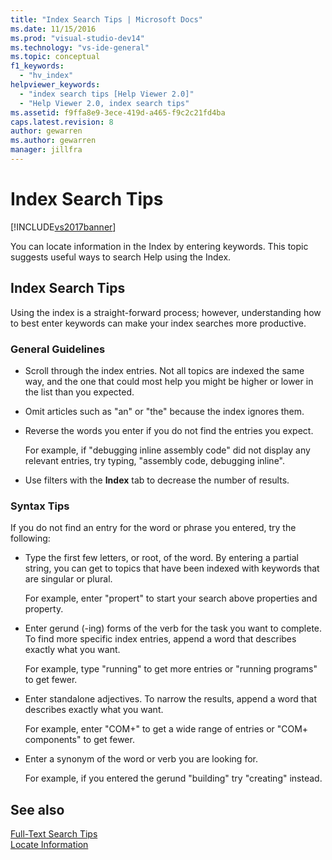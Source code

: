 ```yaml
---
title: "Index Search Tips | Microsoft Docs"
ms.date: 11/15/2016
ms.prod: "visual-studio-dev14"
ms.technology: "vs-ide-general"
ms.topic: conceptual
f1_keywords: 
  - "hv_index"
helpviewer_keywords: 
  - "index search tips [Help Viewer 2.0]"
  - "Help Viewer 2.0, index search tips"
ms.assetid: f9ffa8e9-3ece-419d-a465-f9c2c21fd4ba
caps.latest.revision: 8
author: gewarren
ms.author: gewarren
manager: jillfra
---
```

# Index Search Tips
[!INCLUDE[vs2017banner](../includes/vs2017banner.md)]

You can locate information in the Index by entering keywords. This topic suggests useful ways to search Help using the Index.  
  
## Index Search Tips  
 Using the index is a straight-forward process; however, understanding how to best enter keywords can make your index searches more productive.  
  
### General Guidelines  
  
- Scroll through the index entries. Not all topics are indexed the same way, and the one that could most help you might be higher or lower in the list than you expected.  
  
- Omit articles such as "an" or "the" because the index ignores them.  
  
- Reverse the words you enter if you do not find the entries you expect.  
  
     For example, if "debugging inline assembly code" did not display any relevant entries, try typing, "assembly code, debugging inline".  
  
- Use filters with the **Index** tab to decrease the number of results.  
  
### Syntax Tips  
 If you do not find an entry for the word or phrase you entered, try the following:  
  
- Type the first few letters, or root, of the word. By entering a partial string, you can get to topics that have been indexed with keywords that are singular or plural.  
  
     For example, enter "propert" to start your search above properties and property.  
  
- Enter gerund (-ing) forms of the verb for the task you want to complete. To find more specific index entries, append a word that describes exactly what you want.  
  
     For example, type "running" to get more entries or "running programs" to get fewer.  
  
- Enter standalone adjectives. To narrow the results, append a word that describes exactly what you want.  
  
     For example, enter "COM+" to get a wide range of entries or "COM+ components" to get fewer.  
  
- Enter a synonym of the word or verb you are looking for.  
  
     For example, if you entered the gerund "building" try "creating" instead.  
  
## See also  
 [Full-Text Search Tips](../ide/full-text-search-tips.md)   
 [Locate Information](../ide/locate-information.md)
